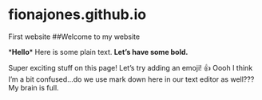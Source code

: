 # fionajones.github.io
First website
##Welcome to my website

\***Hello**\*
Here is some plain text.
**Let’s have some bold.**

Super exciting stuff on this page!
Let’s try adding an emoji! :+1:
Oooh I think I’m a bit confused…do we use mark down here in our text editor as well??? My brain is full.
